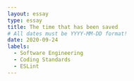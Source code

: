 ```yaml
---
layout: essay
type: essay
title: The time that has been saved
# All dates must be YYYY-MM-DD format!
date: 2020-09-24
labels:
  - Software Engineering
  - Coding Standards 
  - ESLint
---
```





